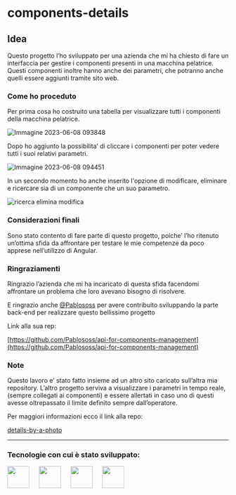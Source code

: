 # components-details
## Idea

Questo progetto l’ho sviluppato per una azienda che mi ha chiesto di fare un interfaccia per gestire i componenti presenti in una macchina pelatrice. Questi componenti inoltre hanno anche dei parametri, che potranno anche quelli essere aggiunti tramite sito web.

### Come ho proceduto

Per prima cosa ho costruito una tabella per visualizzare tutti i componenti della macchina pelatrice. 

![Immagine 2023-06-08 093848](https://github.com/LucaGiovannini02/components-details/assets/58634285/78a0f5b3-d183-419b-bd28-4fc2bac27af0)

Dopo ho aggiunto la possibilita’ di cliccare i componenti per poter vedere tutti i suoi relativi parametri.

![Immagine 2023-06-08 094451](https://github.com/LucaGiovannini02/components-details/assets/58634285/f61c900b-6d38-4c10-96f8-24ad0f6b48b8)

In un secondo momento ho anche inserito l'opzione di modificare, eliminare e ricercare sia di un componente che un suo parametro.

![ricerca elimina modifica](https://github.com/LucaGiovannini02/components-details/assets/58634285/d20f8ebc-90e2-4937-9fb1-dc122fcdc5c2)

### Considerazioni finali

Sono stato contento di fare parte di questo progetto, poiche’ l’ho ritenuto un’ottima sfida da affrontare per testare le mie competenze da poco apprese nell’utilizzo di Angular.

### Ringraziamenti

Ringrazio l’azienda che mi ha incaricato di questa sfida facendomi affrontare un problema che loro avevano bisogno di risolvere. 

E ringrazio anche [@Pablososs](https://github.com/Pablososs) per avere contribuito sviluppando la parte back-end per realizzare questo bellissimo progetto

Link alla sua rep:

[https://github.com/Pablososs/api-for-components-management](https://github.com/Pablososs/api-for-components-management)

### Note

Questo lavoro e’ stato fatto insieme ad un altro sito caricato sull’altra mia repository. L’altro progetto serviva a visualizzare i parametri in tempo reale, (sempre collegati ai componenti) e essere allertati in caso uno di questi avesse oltrepassato il limite definito sempre dall’operatore.

Per maggiori informazioni ecco il link alla repo:

[details-by-a-photo](https://github.com/LucaGiovannini02/details-by-a-photo)

---

### Tecnologie con cui è stato sviluppato:

<img src="https://upload.wikimedia.org/wikipedia/commons/thumb/9/9a/Visual_Studio_Code_1.35_icon.svg/2048px-Visual_Studio_Code_1.35_icon.svg.png" width="50"> &emsp; <img src="https://upload.wikimedia.org/wikipedia/commons/thumb/c/cf/Angular_full_color_logo.svg/2048px-Angular_full_color_logo.svg.png" width="50" /> &emsp; <img src="https://upload.wikimedia.org/wikipedia/commons/thumb/d/d5/Tailwind_CSS_Logo.svg/2048px-Tailwind_CSS_Logo.svg.png" width="50"> &emsp; <img src="https://ng-bootstrap.github.io/img/logo-stack.svg" width="50">
